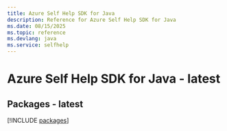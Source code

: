 ```yaml
---
title: Azure Self Help SDK for Java
description: Reference for Azure Self Help SDK for Java
ms.date: 08/15/2025
ms.topic: reference
ms.devlang: java
ms.service: selfhelp
---
```

# Azure Self Help SDK for Java - latest
## Packages - latest
[!INCLUDE [packages](self-help-index.md)]
